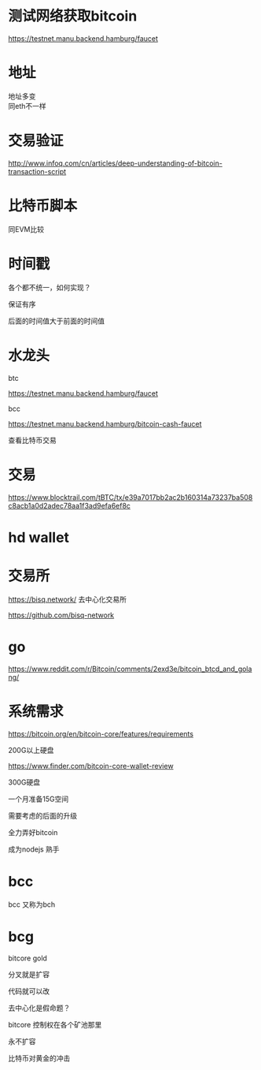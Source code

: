 # 测试网络获取bitcoin 

https://testnet.manu.backend.hamburg/faucet  

# 地址 

地址多变  
同eth不一样 
# 交易验证  

http://www.infoq.com/cn/articles/deep-understanding-of-bitcoin-transaction-script 

# 比特币脚本  

同EVM比较  

# 时间戳  

各个都不统一，如何实现？

保证有序 

后面的时间值大于前面的时间值  

# 水龙头 

btc 

https://testnet.manu.backend.hamburg/faucet

bcc 

https://testnet.manu.backend.hamburg/bitcoin-cash-faucet 


查看比特币交易  


# 交易  

https://www.blocktrail.com/tBTC/tx/e39a7017bb2ac2b160314a73237ba508c8acb1a0d2adec78aa1f3ad9efa6ef8c


# hd wallet 

# 交易所 

https://bisq.network/ 去中心化交易所 

https://github.com/bisq-network 


# go 

https://www.reddit.com/r/Bitcoin/comments/2exd3e/bitcoin_btcd_and_golang/ 


# 系统需求  

https://bitcoin.org/en/bitcoin-core/features/requirements 

200G以上硬盘 

https://www.finder.com/bitcoin-core-wallet-review 


300G硬盘 

一个月准备15G空间 

需要考虑的后面的升级  


全力弄好bitcoin 

成为nodejs 熟手 


# bcc 

bcc 又称为bch 



# bcg 

bitcore gold  

分叉就是扩容 

代码就可以改 

去中心化是假命题？

bitcore 控制权在各个矿池那里 

永不扩容  

比特币对黄金的冲击 

